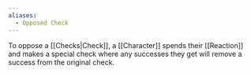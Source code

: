 ```yaml
---
aliases:
  - Opposed Check
---
```


To oppose a [[Checks|Check]], a [[Character]] spends their [[Reaction]] and makes a special check where any successes they get will remove a success from the original check.